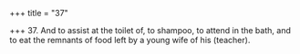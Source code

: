 +++
title = "37"

+++
37. And to assist at the toilet of, to shampoo, to attend in the bath, and to eat the remnants of food left by a young wife of his (teacher).
